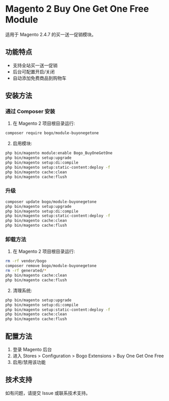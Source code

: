 # Magento 2 Buy One Get One Free Module

适用于 Magento 2.4.7 的买一送一促销模块。

## 功能特点
- 支持全站买一送一促销
- 后台可配置开启/关闭
- 自动添加免费商品到购物车

## 安装方法

### 通过 Composer 安装

1. 在 Magento 2 项目根目录运行:
```bash
composer require bogo/module-buyonegetone
```


2. 启用模块:
```bash
php bin/magento module:enable Bogo_BuyOneGetOne
php bin/magento setup:upgrade
php bin/magento setup:di:compile
php bin/magento setup:static-content:deploy -f
php bin/magento cache:clean
php bin/magento cache:flush
```

### 升级
```bash
composer update bogo/module-buyonegetone
php bin/magento setup:upgrade
php bin/magento setup:di:compile
php bin/magento setup:static-content:deploy -f
php bin/magento cache:clean
php bin/magento cache:flush
```

### 卸载方法

1. 在 Magento 2 项目根目录运行:
```bash
rm -rf vendor/bogo
composer remove bogo/module-buyonegetone
rm -rf generated/*
php bin/magento cache:clean
php bin/magento cache:flush
```

2. 清理系统:
```bash
php bin/magento setup:upgrade
php bin/magento setup:di:compile
php bin/magento setup:static-content:deploy -f
php bin/magento cache:clean
php bin/magento cache:flush
```

## 配置方法

1. 登录 Magento 后台
2. 进入 Stores > Configuration > Bogo Extensions > Buy One Get One Free
3. 启用/禁用该功能

## 技术支持

如有问题，请提交 Issue 或联系技术支持。 